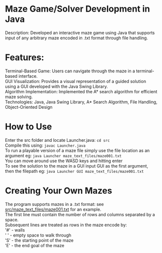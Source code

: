 # Maze Game/Solver Development in Java
Description: Developed an interactive maze game using Java that supports input of any arbitrary maze encoded in .txt format through file handling.

# Features:
Terminal-Based Game: Users can navigate through the maze in a terminal-based interface. <br>
GUI Visualization: Provides a visual representation of a guided solution using a GUI developed with the Java Swing Library. <br>
Algorithm Implementation: Implemented the A* search algorithm for efficient maze solving. <br>
Technologies: Java, Java Swing Library, A* Search Algorithm, File Handling, Object-Oriented Design

# How to Use
Enter the src folder and locate Launcher.java: `cd src` <br>
Compile this using: `javac Launcher.java` <br>
To run a playable version of a maze file simply use the file location as an argument eg: `java Launcher maze_text_files/maze001.txt` <br>
You can move around use the WASD keys and hitting enter <br>
To see the solution to the maze in a GUI input GUI as the first argument, then the filepath eg: `java Launcher GUI maze_text_files/maze001.txt`

# Creating Your Own Mazes
The program supports mazes in a .txt format: see [src/maze_text_files/maze001.txt](src/maze_text_files/maze001.txt) for an example. <br>
The first line must contain the number of rows and columns separated by a space. <br>
Subsequent lines are treated as rows in the maze encode by: <br>
'#' - walls <br>
' ' - empty space to walk through <br>
'S' - the starting point of the maze <br>
'E' - the end goal of the maze <br>
